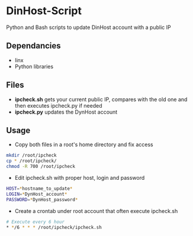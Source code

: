 # DinHost-Script
Python and Bash scripts to update DinHost account with a public IP

## Dependancies
- linx
- Python libraries

## Files
- **ipcheck.sh** gets your current public IP, compares with the old one and then executes ipcheck.py if needed
- **ipcheck.py** updates the DynHost account

## Usage
- Copy both files in a root's home directory and fix access
```sh
mkdir /root/ipcheck
cp * /root/ipcheck/
chmod -R 700 /root/ipcheck
```
- Edit ipcheck.sh with proper host, login and password
```sh
HOST=*hostname_to_update*
LOGIN=*DynHost_account*
PASSWORD=*DynHost_password*
```
- Create a crontab under root account that often execute ipcheck.sh
```sh
# Execute every 6 hour
* */6 * * * /root/ipcheck/ipcheck.sh
```
